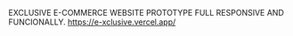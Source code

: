 EXCLUSIVE E-COMMERCE WEBSITE PROTOTYPE FULL RESPONSIVE AND FUNCIONALLY. https://e-xclusive.vercel.app/
